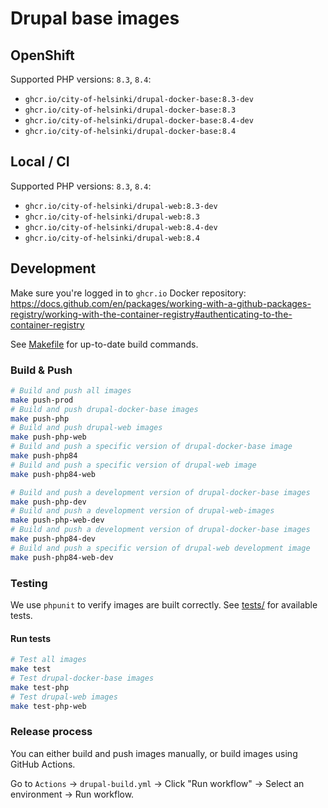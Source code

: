 # Drupal base images

## OpenShift

Supported PHP versions: `8.3`, `8.4`:

- `ghcr.io/city-of-helsinki/drupal-docker-base:8.3-dev`
- `ghcr.io/city-of-helsinki/drupal-docker-base:8.3`
- `ghcr.io/city-of-helsinki/drupal-docker-base:8.4-dev`
- `ghcr.io/city-of-helsinki/drupal-docker-base:8.4`

## Local / CI

Supported PHP versions: `8.3`, `8.4`:

- `ghcr.io/city-of-helsinki/drupal-web:8.3-dev`
- `ghcr.io/city-of-helsinki/drupal-web:8.3`
- `ghcr.io/city-of-helsinki/drupal-web:8.4-dev`
- `ghcr.io/city-of-helsinki/drupal-web:8.4`

## Development

Make sure you're logged in to `ghcr.io` Docker repository: https://docs.github.com/en/packages/working-with-a-github-packages-registry/working-with-the-container-registry#authenticating-to-the-container-registry

See [Makefile](Makefile) for up-to-date build commands.

### Build & Push

```bash
# Build and push all images 
make push-prod
# Build and push drupal-docker-base images
make push-php
# Build and push drupal-web images
make push-php-web
# Build and push a specific version of drupal-docker-base image
make push-php84
# Build and push a specific version of drupal-web image
make push-php84-web

# Build and push a development version of drupal-docker-base images
make push-php-dev
# Build and push a development version of drupal-web-images
make push-php-web-dev
# Build and push a development version of drupal-docker-base images
make push-php84-dev
# Build and push a specific version of drupal-web development image
make push-php84-web-dev
```

### Testing

We use `phpunit` to verify images are built correctly. See [tests/](tests/) for available tests.

#### Run tests

```bash
# Test all images
make test
# Test drupal-docker-base images
make test-php
# Test drupal-web images
make test-php-web
```

### Release process

You can either build and push images manually, or build images using GitHub Actions.

Go to `Actions` -> `drupal-build.yml` -> Click "Run workflow" -> Select an environment -> Run workflow.
